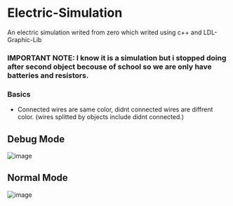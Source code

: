 # Electric-Simulation
An electric simulation writed from zero which writed using c++ and LDL-Graphic-Lib

### IMPORTANT NOTE: I know it is a simulation but i stopped doing after second object becouse of school so we are only have batteries and resistors.

### Basics
* Connected wires are same color, didnt connected wires are diffrent color. (wires splitted by objects include didnt connected.)

## Debug Mode

![image](https://github.com/Duiccni/Electric-Simulation/assets/143947543/938ca2eb-dde4-4449-a4a4-00a2e8cbb4c9)

## Normal Mode

![image](https://github.com/Duiccni/Electric-Simulation/assets/143947543/07c34f36-4494-4d5a-bf5c-7d0f21001ec4)
